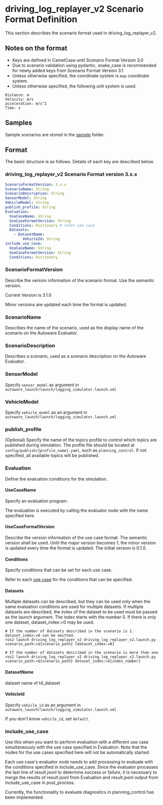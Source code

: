 # driving_log_replayer_v2 Scenario Format Definition

This section describes the scenario format used in driving_log_replayer_v2.

## Notes on the format

- Keys are defined in CamelCase until Scenario Format Version 3.0
- Due to scenario validation using pydantic, snake_case is recommended for newly added keys from Scenario Format Version 3.1
- Unless otherwise specified, the coordinate system is `map` coordinate system.
- Unless otherwise specified, the following unit system is used.

```shell
Distance: m
Velocity: m/s
acceleration: m/s^2
Time: s
```

## Samples

Sample scenarios are stored in the [sample](https://github.com/tier4/driving_log_replayer_v2/tree/develop/sample) folder.

## Format

The basic structure is as follows. Details of each key are described below.

### driving_log_replayer_v2 Scenario Format version 3.x.x

```yaml
ScenarioFormatVersion: 3.x.x
ScenarioName: String
ScenarioDescription: String
SensorModel: String
VehicleModel: String
publish_profile: String
Evaluation:
  UseCaseName: String
  UseCaseFormatVersion: String
  Conditions: Dictionary # refer use case
  Datasets:
    - DatasetName:
        VehicleId: String
include_use_case:
  UseCaseName: String
  UseCaseFormatVersion: String
  Conditions: Dictionary
```

### ScenarioFormatVersion

Describe the version information of the scenario format. Use the semantic version.

Current Version is 3.1.0

Minor versions are updated each time the format is updated.

### ScenarioName

Describes the name of the scenario, used as the display name of the scenario on the Autoware Evaluator.

### ScenarioDescription

Describes a scenario, used as a scenario description on the Autoware Evaluator.

### SensorModel

Specify `sensor_model` as argument in `autoware_launch/launch/logging_simulator.launch.xml`

### VehicleModel

Specify `vehicle_model` as an argument in `autoware_launch/launch/logging_simulator.launch.xml`

### publish_profile

(Optional) Specify the name of the topics profile to control which topics are published during simulation. The profile file should be located at `config/publish/{profile_name}.yaml`, such as `planning_control`. If not specified, all available topics will be published.

### Evaluation

Define the evaluation conditions for the simulation.

#### UseCaseName

Specify an evaluation program.

The evaluation is executed by calling the evaluator node with the name specified here.

#### UseCaseFormatVersion

Describe the version information of the use case format. The semantic version shall be used.
Until the major version becomes 1, the minor version is updated every time the format is updated.
The initial version is 0.1.0.

#### Conditions

Specify conditions that can be set for each use case.

Refer to each [use case](../use_case/index.en.md) for the conditions that can be specified.

#### Datasets

Multiple datasets can be described, but they can be used only when the same evaluation conditions are used for multiple datasets.
If multiple datasets are described, the index of the dataset to be used must be passed as the launch argument.
The index starts with the number 0.
If there is only one dataset, dataset_index:=0 may be used.

```shell
# If the number of datasets described in the scenario is 1. dataset_index:=0 can be omitted.
ros2 launch driving_log_replayer_v2 driving_log_replayer_v2.launch.py scenario_path:=${scenario_path} [dataset_index:=0]

# If the number of datasets described in the scenario is more than one
ros2 launch driving_log_replayer_v2 driving_log_replayer_v2.launch.py scenario_path:=${scenario_path} dataset_index:=${index_number}
```

#### DatasetName

dataset name of t4_dataset

#### VehicleId

Specify `vehicle_id` as an argument in `autoware_launch/launch/logging_simulator.launch.xml`

If you don't know `vehicle_id`, set `default`.

### include_use_case

Use this when you want to perform evaluation with a different use case simultaneously with the use case specified in Evaluation.
Note that the nodes for the use cases specified here will not be automatically started.

Each use case's evaluator node needs to add processing to evaluate with the conditions specified in include_use_case.
Since the evaluator processes the last line of result.jsonl to determine success or failure, it is necessary to merge the results of result.jsonl from Evaluation and result.jsonl output from include_use_case in post_process.

Currently, the functionality to evaluate diagnostics in planning_control has been implemented.
